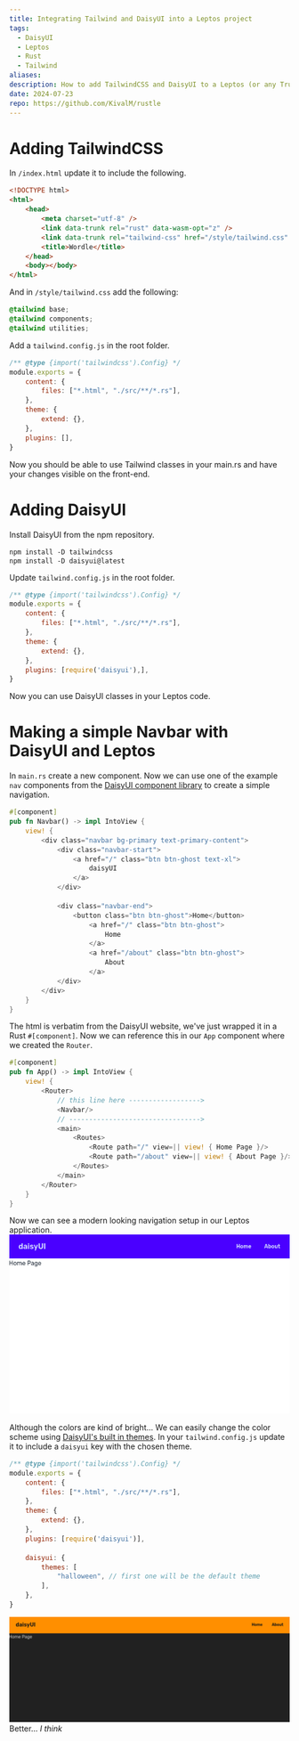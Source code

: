 ```yaml
---
title: Integrating Tailwind and DaisyUI into a Leptos project
tags:
  - DaisyUI
  - Leptos
  - Rust
  - Tailwind
aliases: 
description: How to add TailwindCSS and DaisyUI to a Leptos (or any Trunk) project.
date: 2024-07-23
repo: https://github.com/KivalM/rustle
---
```

# Adding TailwindCSS
In `/index.html` update it to include the following.
```html
<!DOCTYPE html>
<html>
	<head>
		<meta charset="utf-8" />
		<link data-trunk rel="rust" data-wasm-opt="z" />
		<link data-trunk rel="tailwind-css" href="/style/tailwind.css" />
		<title>Wordle</title>
	</head>
	<body></body>
</html>
```

And in `/style/tailwind.css` add the following:
```css
@tailwind base;
@tailwind components;
@tailwind utilities;
```

Add a `tailwind.config.js` in the root folder. 
```js
/** @type {import('tailwindcss').Config} */
module.exports = {
	content: {
		files: ["*.html", "./src/**/*.rs"],
	},
	theme: {
		extend: {},
	},
	plugins: [],
}
```

Now you should be able to use Tailwind classes in your main.rs and have your changes visible on the front-end.

# Adding DaisyUI
Install DaisyUI from the npm repository. 
```
npm install -D tailwindcss
npm install -D daisyui@latest
```

Update `tailwind.config.js` in the root folder. 
```js
/** @type {import('tailwindcss').Config} */
module.exports = {
	content: {
		files: ["*.html", "./src/**/*.rs"],
	},
	theme: {
		extend: {},
	},
	plugins: [require('daisyui'),],
}
```

Now you can use DaisyUI classes in your Leptos code.

# Making a simple Navbar with DaisyUI and Leptos
In `main.rs` create a new component. Now we can use one of the example `nav` components from the [DaisyUI component library](https://daisyui.com/components/navbar/) to create a simple navigation.
```rust
#[component]
pub fn Navbar() -> impl IntoView {
	view! {
		<div class="navbar bg-primary text-primary-content">
			<div class="navbar-start">
				<a href="/" class="btn btn-ghost text-xl">
					daisyUI
				</a>
			</div>
			
			<div class="navbar-end">
				<button class="btn btn-ghost">Home</button>
					<a href="/" class="btn btn-ghost">
						Home
					</a>
					<a href="/about" class="btn btn-ghost">
						About
					</a>
			</div>
		</div>
	}
}
```
The html is verbatim from the DaisyUI website, we've just wrapped it in a Rust `#[component]`. Now we can reference this in our `App` component where we created the `Router`.
```rust
#[component]
pub fn App() -> impl IntoView {
	view! {
		<Router>
			// this line here ------------------>
			<Navbar/>
			// --------------------------------->
			<main>
				<Routes>
					<Route path="/" view=|| view! { Home Page }/>
					<Route path="/about" view=|| view! { About Page }/>
				</Routes>
			</main>
		</Router>
	}
}
```

Now we can see a modern looking navigation setup in our Leptos application.
![Example view](../../_attachments/Pasted%20image%2020240723214738.png)

Although the colors are kind of bright... We can easily change the color scheme using [DaisyUI's built in themes](https://daisyui.com/docs/themes/). 
In your `tailwind.config.js` update it to include a `daisyui` key with the chosen theme.
```js
/** @type {import('tailwindcss').Config} */
module.exports = {
    content: {
        files: ["*.html", "./src/**/*.rs"],
    },
    theme: {
        extend: {},
    },
    plugins: [require('daisyui')],

    daisyui: {
        themes: [
            "halloween", // first one will be the default theme
        ],
    },
}
```

![](../../_attachments/Pasted%20image%2020240723215234.png)
Better... _I think_ 